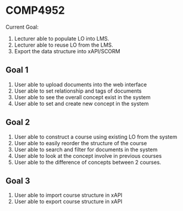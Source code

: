 # COMP4952


Current Goal:

1. Lecturer able to populate LO into LMS. 
2. Lecturer able to reuse LO from the LMS.
3. Export the data structure into xAPI/SCORM


## Goal 1

1. User able to upload documents into the web interface 
2. User able to set relationship and tags of documents 
3. User able to see the overall concept exist in the system
4. User able to set and create new concept in the system

## Goal 2
1. User able to construct a course using existing LO from the system
2. User able to easily reorder the structure of the course 
3. User able to search and filter for documents in the system
4. User able to look at the concept involve in previous courses 
5. User able to the difference of concepts between 2 courses.

## Goal 3
1. User able to import course structure in xAPI 
2. User able to export course structure in xAPI